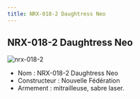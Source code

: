 ```yaml
---
title: NRX-018-2 Daughtress Neo
---
```


NRX-018-2 Daughtress Neo
------------------------

![nrx-018-2](/images/stories/saga/gundamx/mechas/nrx-018-2.png)
- Nom : NRX-018-2 Daughtress Neo  
- Constructeur : Nouvelle Fédération  
- Armement : mitrailleuse, sabre laser.

